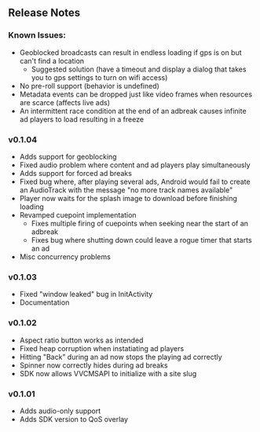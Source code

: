 ## Release Notes

### Known Issues:
* Geoblocked broadcasts can result in endless loading if gps is on but can't find a location
    - Suggested solution (have a timeout and display a dialog that takes you to gps settings to turn on wifi access)
* No pre-roll support (behavior is undefined)
* Metadata events can be dropped just like video frames when resources are scarce (affects live ads)
* An intermittent race condition at the end of an adbreak causes infinite ad players to load resulting in a freeze

### v0.1.04
* Adds support for geoblocking
* Fixed audio problem where content and ad players play simultaneously
* Adds support for forced ad breaks
* Fixed bug where, after playing several ads, Android would fail to create an AudioTrack with the message "no more track names available"
* Player now waits for the splash image to download before finishing loading
* Revamped cuepoint implementation
    - Fixes multiple firing of cuepoints when seeking near the start of an adbreak
    - Fixes bug where shutting down could leave a rogue timer that starts an ad
* Misc concurrency problems

### v0.1.03
* Fixed "window leaked" bug in InitActivity
* Documentation

### v0.1.02
* Aspect ratio button works as intended
* Fixed heap corruption when instatiating ad players
* Hitting "Back" during an ad now stops the playing ad correctly
* Spinner now correctly hides during ad breaks
* SDK now allows VVCMSAPI to initialize with a site slug

### v0.1.01
* Adds audio-only support
* Adds SDK version to QoS overlay